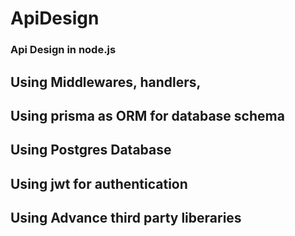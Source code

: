 # ApiDesign
### Api Design in node.js 
## Using Middlewares, handlers, 
## Using prisma as ORM for database schema
## Using Postgres Database
## Using jwt for authentication
## Using Advance third party liberaries
